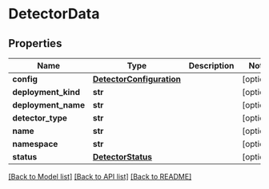 # DetectorData

## Properties
Name | Type | Description | Notes
------------ | ------------- | ------------- | -------------
**config** | [**DetectorConfiguration**](DetectorConfiguration.md) |  | [optional] 
**deployment_kind** | **str** |  | [optional] 
**deployment_name** | **str** |  | [optional] 
**detector_type** | **str** |  | [optional] 
**name** | **str** |  | [optional] 
**namespace** | **str** |  | [optional] 
**status** | [**DetectorStatus**](DetectorStatus.md) |  | [optional] 

[[Back to Model list]](../README.md#documentation-for-models) [[Back to API list]](../README.md#documentation-for-api-endpoints) [[Back to README]](../README.md)


